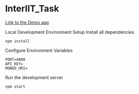 # InterIIT_Task

[Link to the Demo app](https://dashboard.heroku.com/apps/interiit-task-backend/deploy/github)

Local Development Environment Setup
Install all dependencies
```
npm install
```
Configure Environment Variables
```
PORT=4000
API_KEY=
MONGO_URI=
```
Run the development server
```
npm start
```
